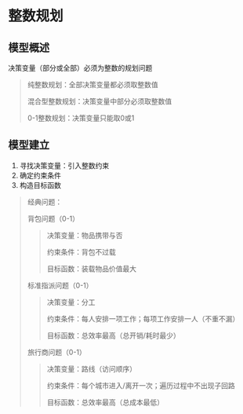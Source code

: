 # 整数规划

## 模型概述

决策变量（部分或全部）必须为整数的规划问题

> 纯整数规划：全部决策变量都必须取整数值
>
> 混合型整数规划：决策变量中部分必须取整数值
>
> 0-1整数规划：决策变量只能取0或1

## 模型建立

1. 寻找决策变量：引入整数约束
2. 确定约束条件
3. 构造目标函数

> 经典问题：
>
> 背包问题（0-1）
>
> > 决策变量：物品携带与否
> >
> > 约束条件：背包不过载
> >
> > 目标函数：装载物品价值最大
>
> 标准指派问题（0-1）
>
> > 决策变量：分工
> >
> > 约束条件：每人安排一项工作；每项工作安排一人（不重不漏）
> >
> > 目标函数：总效率最高（总开销/耗时最少）
>
> 旅行商问题（0-1）
>
> > 决策变量：路线（访问顺序）
> >
> > 约束条件：每个城市进入/离开一次；遍历过程中不出现子回路
> >
> > 目标函数：总效率最高（总成本最低）

